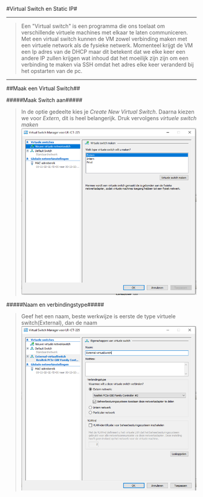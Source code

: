#Virtual Switch en  Static IP#


---

>Een "Virtual switch" is een programma die ons toelaat om verschillende virtuele machines met elkaar te laten communiceren. Met een virtual switch kunnen de VM zowel verbinding maken met een virtuele network als de fysieke netwerk. Momenteel krijgt de VM een Ip adres van de DHCP maar dit betekent dat we elke keer een andere IP zullen krijgen wat inhoud dat het moeilijk zijn zijn om een verbinding te maken via SSH omdat het adres elke keer veranderd bij het opstarten van de pc.

---

##Maak een Virtual Switch##

#####Maak Switch aan#####
>In de optie gedeelte kies je *Create New Virtual Switch*. Daarna kiezen we voor *Extern*, dit is heel belangerijk. Druk vervolgens *virtuele switch maken*
>![](virtualSwitch1.png)


#####Naam en verbindingstype#####
>Geef het een naam, beste werkwijze is eerste de type virtuele switch(External), dan de naam  
>![](virtualSwitch2.png)

